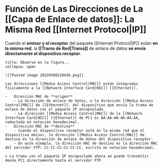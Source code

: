 # Función de Las Direcciones de La [[Capa de Enlace de datos]]: La Misma Red [[Internet Protocol|IP]]

Cuando el **emisor y el receptor** del paquete [[Internet Protocol|IP]] están **en la misma red**, la **[[Trama de Red|Trama]]** de enlace de datos **se envía directamente al dispositivo receptor**.

```ad-seealso
title: Observe en la figura...
collapse: open

![[Pasted image 20220308210436.png]]

Las direcciones [[Media Access Control|MAC]] están integradas físicamente a la [[Network Interface Card|NIC]] [[Ethernet]].

-   Dirección MAC de **origen**
	- La dirección de enlace de datos, o la dirección [[Media Access Control|MAC]] de [[Ethernet]], del dispositivo que envía la trama de enlace de datos con el paquete IP encapsulado.
	- La dirección [[Media Access Control|MAC]] de la [[Network Interface Card|NIC]] [[Ethernet]] de PC1 es AA-AA-AA-AA-AA-AA, redactada en notación hexadecimal.
-   Dirección MAC de **destino**
	- Cuando el dispositivo receptor está en la misma red que el dispositivo emisor, la dirección [[Media Access Control|MAC]] de destino es la dirección de enlace de datos del dispositivo receptor.
	- En este ejemplo, la dirección MAC de destino es la dirección MAC del servidor FTP: CC-CC-CC-CC-CC-CC, escrito en notación hexadecimal.

> La trama con el paquete IP encapsulado ahora se puede transmitir desde PC1 directamente hasta el servidor FTP.
```
